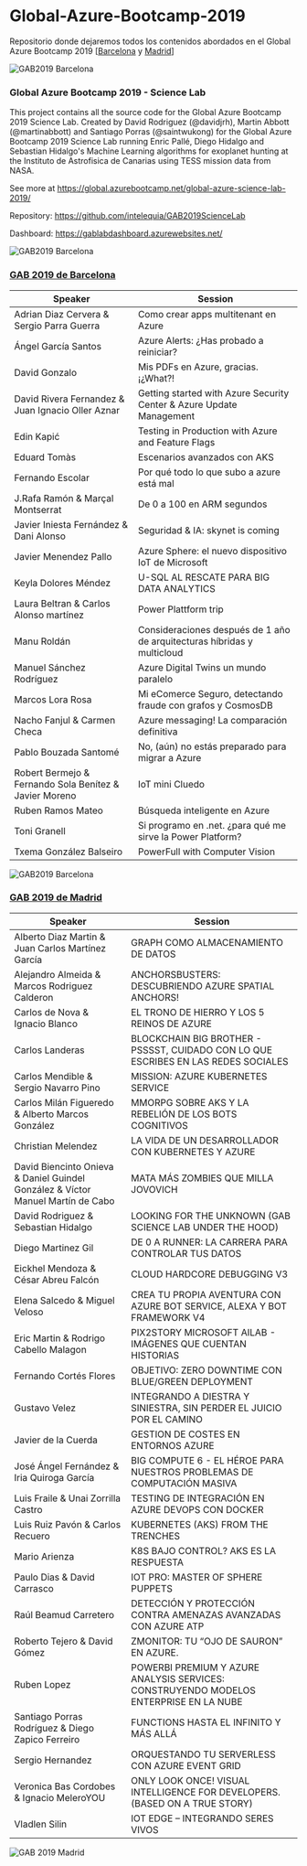# Global-Azure-Bootcamp-2019
Repositorio donde dejaremos todos los contenidos abordados en el Global Azure Bootcamp 2019 [[Barcelona](https://catazurebootcamp.azurewebsites.net/) y [Madrid](https://azurebootcamp.es/)] 

![GAB2019 Barcelona](/images/Logo_GAB_2019.png)

### Global Azure Bootcamp 2019 - Science Lab
This project contains all the source code for the Global Azure Bootcamp 2019 Science Lab. Created by David Rodriguez (@davidjrh), Martin Abbott (@martinabbott) and Santiago Porras (@saintwukong) for the Global Azure Bootcamp 2019 Science Lab running Enric Pallé, Diego Hidalgo and Sebastian Hidalgo's Machine Learning algorithms for exoplanet hunting at the Instituto de Astrofisica de Canarias using TESS mission data from NASA.

See more at https://global.azurebootcamp.net/global-azure-science-lab-2019/

Repository: https://github.com/intelequia/GAB2019ScienceLab

Dashboard: https://gablabdashboard.azurewebsites.net/

![GAB2019 Barcelona](/images/ScienceLab2019.jpg)

### [GAB 2019 de Barcelona](https://catazurebootcamp.azurewebsites.net/)
Speaker | Session
------------ | -------------
Adrian Diaz Cervera & Sergio Parra Guerra | Como crear apps multitenant en Azure 
Ángel García Santos	| Azure Alerts: ¿Has probado a reiniciar?
David Gonzalo | Mis PDFs en Azure, gracias. ¡¿What?!
David Rivera Fernandez & Juan Ignacio Oller Aznar |	Getting started with Azure Security Center & Azure Update Management
Edin Kapić | Testing in Production with Azure and Feature Flags
Eduard Tomàs | Escenarios avanzados con AKS
Fernando Escolar | Por qué todo lo que subo a azure está mal
J.Rafa Ramón & Marçal Montserrat	| De 0 a 100 en ARM segundos
Javier Iniesta Fernández & Dani Alonso |Seguridad & IA: skynet is coming
Javier Menendez Pallo | Azure Sphere: el nuevo dispositivo IoT de Microsoft
Keyla Dolores Méndez |U-SQL  AL RESCATE PARA BIG DATA ANALYTICS
Laura Beltran & Carlos Alonso martínez | Power Plattform trip
Manu Roldán | Consideraciones después de 1 año de arquitecturas híbridas y multicloud
Manuel Sánchez Rodríguez | Azure Digital Twins un mundo paralelo
Marcos Lora Rosa | Mi eComerce Seguro, detectando fraude con grafos y CosmosDB
Nacho Fanjul & Carmen Checa | Azure messaging! La comparación definitiva 
Pablo Bouzada Santomé | No, (aún) no estás preparado para migrar a Azure
Robert Bermejo & Fernando Sola Benítez & Javier Moreno | IoT mini Cluedo
Ruben Ramos Mateo | Búsqueda inteligente en Azure
Toni  Granell | Si programo en .net. ¿para qué me sirve la Power Platform?
Txema González Balseiro | PowerFull with Computer Vision

![GAB2019 Barcelona](/images/GAB2019_Barcelona.jpg)

### [GAB 2019 de Madrid](https://azurebootcamp.es/)
Speaker | Session
------------ | -------------
Alberto Diaz Martin & Juan Carlos Martínez García | GRAPH COMO ALMACENAMIENTO DE DATOS
Alejandro Almeida & Marcos Rodriguez Calderon | ANCHORSBUSTERS: DESCUBRIENDO AZURE SPATIAL ANCHORS!
Carlos de Nova & Ignacio Blanco | EL TRONO DE HIERRO Y LOS 5 REINOS DE AZURE
Carlos Landeras | BLOCKCHAIN BIG BROTHER - PSSSST, CUIDADO CON LO QUE ESCRIBES EN LAS REDES SOCIALES
Carlos Mendible & Sergio Navarro Pino | MISSION: AZURE KUBERNETES SERVICE
Carlos Milán Figueredo & Alberto Marcos González | MMORPG SOBRE AKS Y LA REBELIÓN DE LOS BOTS COGNITIVOS
Christian Melendez | LA VIDA DE UN DESARROLLADOR CON KUBERNETES Y AZURE
David Biencinto Onieva & Daniel Guindel González & Víctor Manuel Martín de Cabo | MATA MÁS ZOMBIES QUE MILLA JOVOVICH
David Rodriguez & Sebastian Hidalgo | LOOKING FOR THE UNKNOWN (GAB SCIENCE LAB UNDER THE HOOD)
Diego Martinez Gil | DE 0 A RUNNER: LA CARRERA PARA CONTROLAR TUS DATOS
Eickhel Mendoza & César Abreu Falcón | CLOUD HARDCORE DEBUGGING V3
Elena Salcedo & Miguel Veloso | CREA TU PROPIA AVENTURA CON AZURE BOT SERVICE, ALEXA Y BOT FRAMEWORK V4
Eric Martin & Rodrigo Cabello Malagon | PIX2STORY MICROSOFT AILAB - IMÁGENES QUE CUENTAN HISTORIAS
Fernando Cortés Flores | OBJETIVO: ZERO DOWNTIME CON BLUE/GREEN DEPLOYMENT
Gustavo Velez | INTEGRANDO A DIESTRA Y SINIESTRA, SIN PERDER EL JUICIO POR EL CAMINO
Javier de la Cuerda | GESTION DE COSTES EN ENTORNOS AZURE
José Ángel Fernández & Iria Quiroga García | BIG COMPUTE 6 - EL HÉROE PARA NUESTROS PROBLEMAS DE COMPUTACIÓN MASIVA
Luis Fraile & Unai Zorrilla Castro | TESTING DE INTEGRACIÓN EN AZURE DEVOPS CON DOCKER
Luis Ruiz Pavón & Carlos Recuero | KUBERNETES (AKS) FROM THE TRENCHES
Mario Arienza | K8S BAJO CONTROL? AKS ES LA RESPUESTA
Paulo Dias & David Carrasco | IOT PRO: MASTER OF SPHERE PUPPETS
Raúl Beamud Carretero | DETECCIÓN Y PROTECCIÓN CONTRA AMENAZAS AVANZADAS CON AZURE ATP
Roberto Tejero & David Gómez | ZMONITOR: TU “OJO DE SAURON” EN AZURE.
Ruben Lopez | POWERBI PREMIUM Y AZURE ANALYSIS SERVICES: CONSTRUYENDO MODELOS ENTERPRISE EN LA NUBE
Santiago Porras Rodríguez & Diego Zapico Ferreiro | FUNCTIONS HASTA EL INFINITO Y MÁS ALLÁ
Sergio Hernandez | ORQUESTANDO TU SERVERLESS CON AZURE EVENT GRID
Veronica Bas Cordobes & Ignacio MeleroYOU | ONLY LOOK ONCE! VISUAL INTELLIGENCE FOR DEVELOPERS. (BASED ON A TRUE STORY)
Vladlen Silin | IOT EDGE – INTEGRANDO SERES VIVOS

![GAB 2019 Madrid](/images/GAB2019_Madrid.jpg)